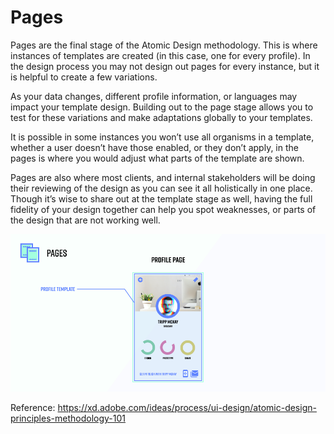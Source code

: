 # Pages

Pages are the final stage of the Atomic Design methodology. This is where instances of templates are created (in this case, one for every profile). In the design process you may not design out pages for every instance, but it is helpful to create a few variations.

As your data changes, different profile information, or languages may impact your template design. Building out to the page stage allows you to test for these variations and make adaptations globally to your templates.

It is possible in some instances you won’t use all organisms in a template, whether a user doesn’t have those enabled, or they don’t apply, in the pages is where you would adjust what parts of the template are shown.

Pages are also where most clients, and internal stakeholders will be doing their reviewing of the design as you can see it all holistically in one place. Though it’s wise to share out at the template stage as well, having the full fidelity of your design together can help you spot weaknesses, or parts of the design that are not working well.

![alt text](/public/imgs/pages.webp)

Reference: https://xd.adobe.com/ideas/process/ui-design/atomic-design-principles-methodology-101
